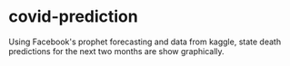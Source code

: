 # covid-prediction
Using Facebook's prophet forecasting and data from kaggle, state death predictions for the next two months are show graphically.
